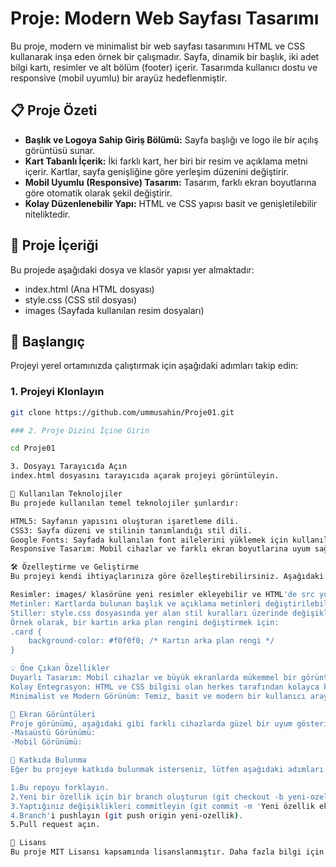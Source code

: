 # Proje: Modern Web Sayfası Tasarımı

Bu proje, modern ve minimalist bir web sayfası tasarımını HTML ve CSS kullanarak inşa eden örnek bir çalışmadır. Sayfa, dinamik bir başlık, iki adet bilgi kartı, resimler ve alt bölüm (footer) içerir. Tasarımda kullanıcı dostu ve responsive (mobil uyumlu) bir arayüz hedeflenmiştir.

## 📋 Proje Özeti

- **Başlık ve Logoya Sahip Giriş Bölümü:** Sayfa başlığı ve logo ile bir açılış görüntüsü sunar.
- **Kart Tabanlı İçerik:** İki farklı kart, her biri bir resim ve açıklama metni içerir. Kartlar, sayfa genişliğine göre yerleşim düzenini değiştirir.
- **Mobil Uyumlu (Responsive) Tasarım:** Tasarım, farklı ekran boyutlarına göre otomatik olarak şekil değiştirir.
- **Kolay Düzenlenebilir Yapı:** HTML ve CSS yapısı basit ve genişletilebilir niteliktedir.

## 📁 Proje İçeriği

Bu projede aşağıdaki dosya ve klasör yapısı yer almaktadır:
- index.html (Ana HTML dosyası) 
- style.css (CSS stil dosyası) 
- images (Sayfada kullanılan resim dosyaları)


## 🚀 Başlangıç

Projeyi yerel ortamınızda çalıştırmak için aşağıdaki adımları takip edin:

### 1. Projeyi Klonlayın

```bash
git clone https://github.com/ummusahin/Proje01.git

### 2. Proje Dizini İçine Girin

cd Proje01

3. Dosyayı Tarayıcıda Açın
index.html dosyasını tarayıcıda açarak projeyi görüntüleyin.

🔧 Kullanılan Teknolojiler
Bu projede kullanılan temel teknolojiler şunlardır:

HTML5: Sayfanın yapısını oluşturan işaretleme dili.
CSS3: Sayfa düzeni ve stilinin tanımlandığı stil dili.
Google Fonts: Sayfada kullanılan font ailelerini yüklemek için kullanılan dış bağlantı.
Responsive Tasarım: Mobil cihazlar ve farklı ekran boyutlarına uyum sağlayan esnek yapı.

🛠️ Özelleştirme ve Geliştirme
Bu projeyi kendi ihtiyaçlarınıza göre özelleştirebilirsiniz. Aşağıdaki alanlar proje üzerinde kolayca değiştirilebilecek alanlardır:

Resimler: images/ klasörüne yeni resimler ekleyebilir ve HTML'de src yolunu değiştirebilirsiniz.
Metinler: Kartlarda bulunan başlık ve açıklama metinleri değiştirilebilir.
Stiller: style.css dosyasında yer alan stil kuralları üzerinde değişiklikler yaparak projeye özgün tasarım ekleyebilirsiniz.
Örnek olarak, bir kartın arka plan rengini değiştirmek için:
.card {
    background-color: #f0f0f0; /* Kartın arka plan rengi */
}

💡 Öne Çıkan Özellikler
Duyarlı Tasarım: Mobil cihazlar ve büyük ekranlarda mükemmel bir görüntü sunar.
Kolay Entegrasyon: HTML ve CSS bilgisi olan herkes tarafından kolayca kullanılabilir ve düzenlenebilir.
Minimalist ve Modern Görünüm: Temiz, basit ve modern bir kullanıcı arayüzüne sahip.

📱 Ekran Görüntüleri
Proje görünümü, aşağıdaki gibi farklı cihazlarda güzel bir uyum gösterir:
-Masaüstü Görünümü:
-Mobil Görünümü:

🤝 Katkıda Bulunma
Eğer bu projeye katkıda bulunmak isterseniz, lütfen aşağıdaki adımları izleyin:

1.Bu repoyu forklayın.
2.Yeni bir özellik için bir branch oluşturun (git checkout -b yeni-ozellik).
3.Yaptığınız değişiklikleri commitleyin (git commit -m 'Yeni özellik ekle').
4.Branch'i pushlayın (git push origin yeni-ozellik).
5.Pull request açın.

📝 Lisans
Bu proje MIT Lisansı kapsamında lisanslanmıştır. Daha fazla bilgi için LICENSE dosyasına göz atabilirsiniz.